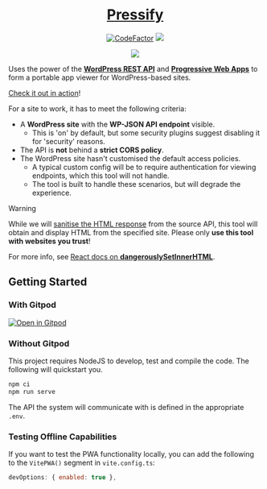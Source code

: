 <h1 align="center"><a href="https://pressify.app">Pressify</a></h1>
<p align="center">
  <a href="https://www.codefactor.io/repository/github/soup-bowl/pressify"><img src="https://www.codefactor.io/repository/github/soup-bowl/pressify/badge" alt="CodeFactor" /></a>
  <a href="https://gitpod.io/#https://github.com/soup-bowl/pressify"><img src="https://img.shields.io/badge/open%20in-Gitpod-orange?logo=gitpod&logoColor=white" /></a>
</p>

<p align="center">
  <img src="https://f.subo.dev/i/pressify2-app-image.webp" />
</p>

Uses the power of the **[WordPress REST API][wapi]** and **[Progressive Web Apps][pwa]** to form a portable app viewer for WordPress-based sites.

[Check it out in action][live]!

For a site to work, it has to meet the following criteria:

-   A **WordPress site** with the **WP-JSON API endpoint** visible.
    -   This is 'on' by default, but some security plugins suggest disabling it for 'security' reasons.
-   The API is **not** behind a **strict CORS policy**.
-   The WordPress site hasn't customised the default access policies.
    -   A typical custom config will be to require authentication for viewing endpoints, which this tool will not handle.
    -   The tool is built to handle these scenarios, but will degrade the experience.

> [!WARNING]  
> While we will [sanitise the HTML response](https://www.npmjs.com/package/dompurify) from the source API, this tool will obtain and display HTML from the specified site. Please only **use this tool with websites you trust**!
>
> For more info, see [React docs on **dangerouslySetInnerHTML**](https://reactjs.org/docs/dom-elements.html#dangerouslysetinnerhtml).

## Getting Started

### With Gitpod

[![Open in Gitpod](https://gitpod.io/button/open-in-gitpod.svg)](https://gitpod.io/#https://github.com/soup-bowl/pressify)

### Without Gitpod

This project requires NodeJS to develop, test and compile the code. The following will quickstart you.

```bash
npm ci
npm run serve
```

The API the system will communicate with is defined in the appropriate `.env`.

### Testing Offline Capabilities

If you want to test the PWA functionality locally, you can add the following to the `VitePWA()` segment in `vite.config.ts`:

```js
devOptions: { enabled: true },
```


[live]: https://pressify.app
[wapi]: https://developer.wordpress.org/rest-api/
[wapj]: https://github.com/WP-API/node-wpapi
[pwa]: https://web.dev/progressive-web-apps/
